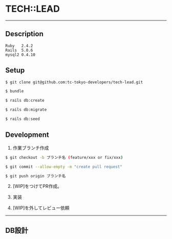 # TECH::LEAD

***
## Description

```
Ruby   2.4.2
Rails  5.0.6
mysql2 0.4.10
```

## Setup

```sh
$ git clone git@github.com:tc-tokyo-developers/tech-lead.git

$ bundle

$ rails db:create

$ rails db:migrate

$ rails db:seed
```

## Development

1. 作業ブランチ作成

```sh
$ git checkout -b ブランチ名 (feature/xxx or fix/xxx)

$ git commit --allow-empty -m "create pull request"

$ git push origin ブランチ名
```

2. [WIP]をつけてPR作成。

3. 実装

4. [WIP]を外してレビュー依頼

***

## DB設計
